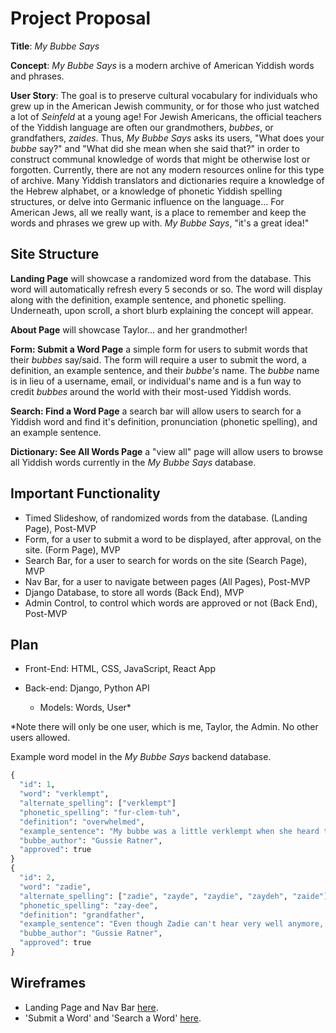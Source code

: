 # Project Proposal

**Title**: *My Bubbe Says*

**Concept**: *My Bubbe Says* is a modern archive of American Yiddish words and phrases. 

**User Story**: The goal is to preserve cultural vocabulary for individuals who grew up in the American Jewish community, or for those who just watched a lot of *Seinfeld* at a young age! For Jewish Americans, the official teachers of the Yiddish language are often our grandmothers, *bubbes*, or grandfathers, *zaides*. Thus, *My Bubbe Says* asks its users, "What does your *bubbe* say?" and "What did she mean when she said that?" in order to construct communal knowledge of words that might be otherwise lost or forgotten. Currently, there are not any modern resources online for this type of archive. Many Yiddish translators and dictionaries require a knowledge of the Hebrew alphabet, or a knowledge of phonetic Yiddish spelling structures, or delve into Germanic influence on the language... For American Jews, all we really want, is a place to remember and keep the words and phrases we grew up with. *My Bubbe Says*, "it's a great idea!"


## Site Structure

**Landing Page** will showcase a randomized word from the database. This word will automatically refresh every 5 seconds or so. The word will display along with the definition, example sentence, and phonetic spelling. Underneath, upon scroll, a short blurb explaining the concept will appear. 

**About Page** will showcase Taylor... and her grandmother! 

**Form: Submit a Word Page** a simple form for users to submit words that their *bubbes* say/said. The form will require a user to submit the word, a definition, an example sentence, and their *bubbe's* name. The *bubbe* name is in lieu of a username, email, or individual's name and is a fun way to credit *bubbes*  around the world with their most-used Yiddish words. 

**Search: Find a Word Page** a search bar will allow users to search for a Yiddish word and find it's definition, pronunciation (phonetic spelling), and an example sentence. 

**Dictionary: See All Words Page** a "view all" page will allow users to browse all Yiddish words currently in the *My Bubbe Says* database.  


## Important Functionality
- Timed Slideshow, of randomized words from the database. (Landing Page), Post-MVP
- Form, for a user to submit a word to be displayed, after approval, on the site. (Form Page), MVP
- Search Bar, for a user to search for words on the site (Search Page), MVP
- Nav Bar, for a user to navigate between pages (All Pages), Post-MVP
- Django Database, to store all words (Back End), MVP
- Admin Control, to control which words are approved or not (Back End), Post-MVP

## Plan
- Front-End: HTML, CSS, JavaScript, React App 

- Back-end: Django, Python API 
    - Models: Words, User* 

*Note there will only be one user, which is me, Taylor, the Admin. No other users allowed.

Example word model in the *My Bubbe Says* backend database. 
```py
{
  "id": 1,
  "word": "verklempt",
  "alternate_spelling": ["verklempt"]
  "phonetic_spelling": "fur-clem-tuh",
  "definition": "overwhelmed",
  "example_sentence": "My bubbe was a little verklempt when she heard the news: her only daughter was to marry a doctor.",
  "bubbe_author": "Gussie Ratner",
  "approved": true 
}
{
  "id": 2,
  "word": "zadie",
  "alternate_spelling": ["zadie", "zayde", "zaydie", "zaydeh", "zaide"]
  "phonetic_spelling": "zay-dee",
  "definition": "grandfather",
  "example_sentence": "Even though Zadie can't hear very well anymore, somehow he still knows when I'm trying to steal a bite of his precious gefilte fish out of the jar.",
  "bubbe_author": "Gussie Ratner",
  "approved": true 
}
```

## Wireframes 

- Landing Page and Nav Bar [here](https://res.cloudinary.com/overturf/image/upload/v1639677167/landingpageandnavbar.heic). 
- 'Submit a Word' and 'Search a Word' [here](https://res.cloudinary.com/overturf/image/upload/v1639677151/submitandsearchpages.heic). 
